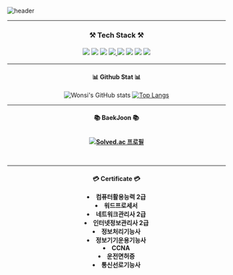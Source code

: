 ![header](https://capsule-render.vercel.app/api?type=Waving&color=auto&height=150%&section=header&text=GamGyu&fontSize=90&animation=fadeIn)
<hr>
<div align="center"><h3>
  ⚒️ Tech Stack ⚒️
<br>
<br>
<a href="https://namu.wiki/w/JavaScript"><img src="https://img.shields.io/badge/JavaScript-black?style=flat&logo=JavaScript&logoColor=F7DF1E"/></a>
<a href="https://namu.wiki/w/Java"><img src="https://img.shields.io/badge/Java-black?style=flat&logo=Java&logoColor=FF7800"/></a>
<a href="https://namu.wiki/w/Python"><img src="https://img.shields.io/badge/Python-black?style=flat&logo=Python&logoColor=3776AB"/></a>
<a href="https://namu.wiki/w/HTML"><img src="https://img.shields.io/badge/HTML5-black?style=flat&logo=HTML5&logoColor=E34F26"/> </a>
<a href="https://namu.wiki/w/CSS"><img src="https://img.shields.io/badge/CSS3-black?style=flat&logo=css3&logoColor=1572B6"/></a>
<a href="https://namu.wiki/w/C%2B%2B"><img src="https://img.shields.io/badge/C%2B%2B-black?style=flat&logo=c%2B%2B&logoColor=00599C"/></a>
<a href="https://namu.wiki/w/C%23"><img src="https://img.shields.io/badge/C%23-black?style=flat&logo=C%20sharp&logoColor=239120"/></a>
 <a href="https://namu.wiki/w/MySQL"><img src="https://img.shields.io/badge/MySQL-black?style=flat&logo=MySQL&logoColor=4479A1"/></a>
  </h3>
  <hr>
  <h4> 📊 Github Stat 📊 </h4>
  
  ![Wonsi's GitHub stats](https://github-readme-stats.vercel.app/api?username=barry0105&show_icons=true&theme=radical) 
 [![Top Langs](https://github-readme-stats.vercel.app/api/top-langs/?username=barry0105&layout=compact)](https://github.com/anuraghazra/github-readme-stats)
  <hr>
  <h4> 📚 BaekJoon 📚
  <br>
  <br>
    
  [![Solved.ac
  프로필](http://mazassumnida.wtf/api/v2/generate_badge?boj=barry0105)](https://solved.ac/barry0105)
    
 <br>
 <hr>
 <h4> 💳 Certificate 💳 
 <br>
 <br>
   <li> 컴퓨터활용능력 2급
   <li> 워드프로세서
   <li> 네트워크관리사 2급
   <li> 인터넷정보관리사 2급
   <li> 정보처리기능사
   <li> 정보기기운용기능사
   <li> CCNA
   <li> 운전면허증
   <li> 통신선로기능사
</div>




